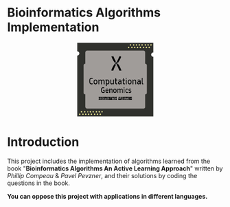 # Bioinformatics Algorithms Implementation

<p align="center">
  <img src="https://github.com/serkanhelvacioglu/Bionformatics-Algorithms/blob/main/Chapter%201%20(WHERE%20IN%20THE%20GENOME%20DOES%20DNA%20REPLICATION%20BEGIN)/assets/bioInformatics.png" />
</p>


# Introduction

This project includes the implementation of algorithms learned from the book "**Bioinformatics Algorithms An Active Learning Approach**" written by *Phillip Compeau* & *Pavel Pevzner*, and their solutions by coding the questions in the book. 

**You can oppose this project with applications in different languages.**

